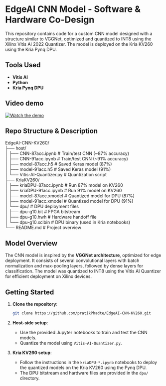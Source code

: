 # EdgeAI CNN Model - Software & Hardware Co-Design

This repository contains code for a custom CNN model designed with a structure similar to VGGNet, optimized and quantized to INT8 using the Xilinx Vitis AI 2022 Quantizer. The model is deployed on the Kria KV260 using the Kria Pynq DPU.

## Tools Used
- **Vitis AI**
- **Python**
- **Kria Pynq DPU**

## Video demo  
[![Watch the demo](https://img.youtube.com/vi/tzlHn4v9oog/0.jpg)](https://youtu.be/tzlHn4v9oog)


## Repo Structure & Description

EdgeAI-CNN-KV260/<br>
├── host/<br>
│ ├── CNN-87acc.ipynb # Train/test CNN (~87% accuracy)<br>
│ ├── CNN-91acc.ipynb # Train/test CNN (~91% accuracy)<br>
│ ├── model-87acc.h5 # Saved Keras model (87%)<br>
│ ├── model-91acc.h5 # Saved Keras model (91%)<br>
│ └── Vitis-AI-Quantizer.py # Quantization script<br>
├── KriaKV260/<br>
│ ├── kriaDPU-87acc.ipynb # Run 87% model on KV260<br>
│ ├── kriaDPU-91acc.ipynb # Run 91% model on KV260<br>
│ ├── model-87acc.xmodel # Quantized model for DPU (87%)<br>
│ ├── model-91acc.xmodel # Quantized model for DPU (91%)<br>
│ └── dpu/ # DPU deployment files<br>
│ ├── dpu-g10.bit # FPGA bitstream<br>
│ ├── dpu-g10.hwh # Hardware handoff file<br>
│ └── dpu-g10.xclbin # DPU binary (used in Kria notebooks)<br>
└── README.md # Project overview<br>

## Model Overview

The CNN model is inspired by the **VGGNet architecture**, optimized for edge deployment. It consists of several convolutional layers with batch normalization and max-pooling layers, followed by dense layers for classification. The model was quantized to INT8 using the Vitis AI Quantizer for efficient deployment on Xilinx devices.

## Getting Started

1. **Clone the repository**:
    ```bash
    git clone https://github.com/pratikPhadte/EdgeAI-CNN-KV260.git
    ```

2. **Host-side setup**:
    - Use the provided Jupyter notebooks to train and test the CNN models.
    - Quantize the model using `Vitis-AI-Quantizer.py`.

3. **Kria KV260 setup**:
    - Follow the instructions in the `kriaDPU-*.ipynb` notebooks to deploy the quantized models on the Kria KV260 using the Pynq DPU.
    - The DPU bitstream and hardware files are provided in the `dpu/` directory.


